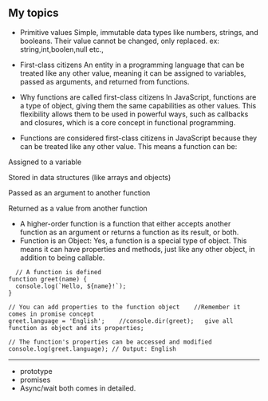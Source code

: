 ## My topics



* Primitive values
Simple, immutable data types like numbers, strings, and booleans. Their value cannot be changed, only replaced. ex: string,int,boolen,null etc.,


* First-class citizens
An entity in a programming language that can be treated like any other value, meaning it can be assigned to variables, passed as arguments, and returned from functions. 


* Why functions are called first-class citizens
In JavaScript, functions are a type of object, giving them the same capabilities as other values. This flexibility allows them to be used in powerful ways, such as callbacks and closures, which is a core concept in functional programming.

* Functions are considered first-class citizens in JavaScript because they can be treated like any other value. This means a function can be:

Assigned to a variable

Stored in data structures (like arrays and objects)

Passed as an argument to another function

Returned as a value from another function 


* A higher-order function is a function that either accepts another function as an argument or returns a function as its result, or both.
* Function is an Object: Yes, a function is a special type of object. This means it can have properties and methods, just like any other object, in addition to being callable.
```
  // A function is defined
function greet(name) {
  console.log(`Hello, ${name}!`);
}

// You can add properties to the function object    //Remember it comes in promise concept
greet.language = 'English';    //console.dir(greet);   give all function as object and its properties;

// The function's properties can be accessed and modified
console.log(greet.language); // Output: English
```
-----------------------------------------
* prototype 
* promises
* Async/wait   both comes in detailed.
